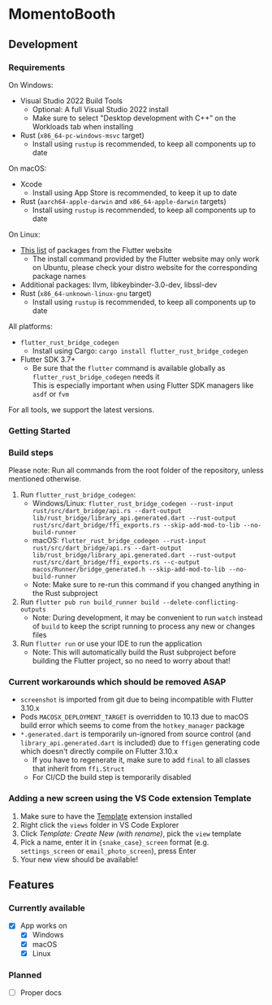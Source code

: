 # MomentoBooth

## Development

### Requirements

On Windows:
- Visual Studio 2022 Build Tools
  - Optional: A full Visual Studio 2022 install
  - Make sure to select "Desktop development with C++" on the Workloads tab when installing
- Rust (`x86_64-pc-windows-msvc` target)
  - Install using `rustup` is recommended, to keep all components up to date

On macOS:
- Xcode
  - Install using App Store is recommended, to keep it up to date
- Rust (`aarch64-apple-darwin` and `x86_64-apple-darwin` targets)
  - Install using `rustup` is recommended, to keep all components up to date

On Linux:
- [This list](https://docs.flutter.dev/get-started/install/linux#additional-linux-requirements) of packages from the Flutter website
  - The install command provided by the Flutter website may only work on Ubuntu, please check your distro website for the corresponding package names
- Additional packages: llvm, libkeybinder-3.0-dev, libssl-dev
- Rust (`x86_64-unknown-linux-gnu` target)
  - Install using `rustup` is recommended, to keep all components up to date

All platforms:
- `flutter_rust_bridge_codegen`
  - Install using Cargo: `cargo install flutter_rust_bridge_codegen`
- Flutter SDK 3.7+
  - Be sure that the `flutter` command is available globally as `flutter_rust_bridge_codegen` needs it\
    This is especially important when using Flutter SDK managers like `asdf` or `fvm`

For all tools, we support the latest versions.

### Getting Started

### Build steps

Please note: Run all commands from the root folder of the repository, unless mentioned otherwise.

1. Run `flutter_rust_bridge_codegen`:
    - Windows/Linux: `flutter_rust_bridge_codegen --rust-input rust/src/dart_bridge/api.rs --dart-output lib/rust_bridge/library_api.generated.dart --rust-output rust/src/dart_bridge/ffi_exports.rs --skip-add-mod-to-lib --no-build-runner`
    - macOS: `flutter_rust_bridge_codegen --rust-input rust/src/dart_bridge/api.rs --dart-output lib/rust_bridge/library_api.generated.dart --rust-output rust/src/dart_bridge/ffi_exports.rs --c-output macos/Runner/bridge_generated.h --skip-add-mod-to-lib --no-build-runner`
    - Note: Make sure to re-run this command if you changed anything in the Rust subproject
2. Run `flutter pub run build_runner build --delete-conflicting-outputs`
    - Note: During development, it may be convenient to run `watch` instead of `build` to keep the script running to process any new or changes files
3. Run `flutter run` or use your IDE to run the application
    - Note: This will automatically build the Rust subproject before building the Flutter project, so no need to worry about that!

### Current workarounds which should be removed ASAP

- `screenshot` is imported from git due to being incompatible with Flutter 3.10.x
- Pods `MACOSX_DEPLOYMENT_TARGET` is overridden to 10.13 due to macOS build error which seems to come from the `hotkey_manager` package
- `*.generated.dart` is temporarily un-ignored from source control (and `library_api.generated.dart` is included) due to `ffigen` generating code which doesn't directly compile on Flutter 3.10.x
  - If you have to regenerate it, make sure to add `final` to all classes that inherit from `ffi.Struct`
  - For CI/CD the build step is temporarily disabled

### Adding a new screen using the VS Code extension Template

1. Make sure to have the [Template](https://marketplace.visualstudio.com/items?itemName=yongwoo.templateplate) extension installed
2. Right click the `views` folder in VS Code Explorer
3. Click _Template: Create New (with rename)_, pick the `view` template
4. Pick a name, enter it in `{snake_case}_screen` format (e.g. `settings_screen` or `email_photo_screen`), press Enter
5. Your new view should be available!

## Features

### Currently available

- [X] App works on
  - [X] Windows
  - [X] macOS
  - [X] Linux

### Planned

- [ ] Proper docs
